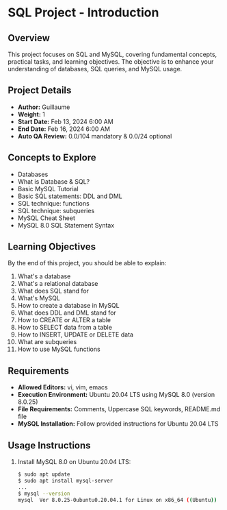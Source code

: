 # SQL Project - Introduction

## Overview

This project focuses on SQL and MySQL, covering fundamental concepts, practical tasks, and learning objectives. The objective is to enhance your understanding of databases, SQL queries, and MySQL usage.

## Project Details

- **Author:** Guillaume
- **Weight:** 1
- **Start Date:** Feb 13, 2024 6:00 AM
- **End Date:** Feb 16, 2024 6:00 AM
- **Auto QA Review:** 0.0/104 mandatory & 0.0/24 optional

## Concepts to Explore

- Databases
- What is Database & SQL?
- Basic MySQL Tutorial
- Basic SQL statements: DDL and DML
- SQL technique: functions
- SQL technique: subqueries
- MySQL Cheat Sheet
- MySQL 8.0 SQL Statement Syntax

## Learning Objectives

By the end of this project, you should be able to explain:

1. What's a database
2. What's a relational database
3. What does SQL stand for
4. What's MySQL
5. How to create a database in MySQL
6. What does DDL and DML stand for
7. How to CREATE or ALTER a table
8. How to SELECT data from a table
9. How to INSERT, UPDATE or DELETE data
10. What are subqueries
11. How to use MySQL functions

## Requirements

- **Allowed Editors:** vi, vim, emacs
- **Execution Environment:** Ubuntu 20.04 LTS using MySQL 8.0 (version 8.0.25)
- **File Requirements:** Comments, Uppercase SQL keywords, README.md file
- **MySQL Installation:** Follow provided instructions for Ubuntu 20.04 LTS

## Usage Instructions

1. Install MySQL 8.0 on Ubuntu 20.04 LTS:

   ```bash
   $ sudo apt update
   $ sudo apt install mysql-server
   ...
   $ mysql --version
   mysql  Ver 8.0.25-0ubuntu0.20.04.1 for Linux on x86_64 ((Ubuntu))

